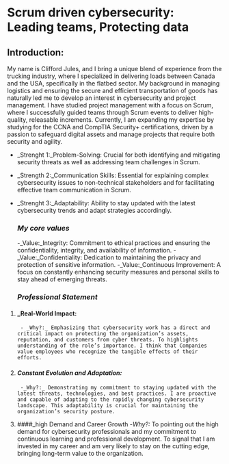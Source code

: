 <h1>Scrum driven cybersecurity: Leading teams, Protecting data</h1>

## Introduction:

<p>My name is Clifford Jules, and I bring a unique blend of experience from the trucking industry, where I specialized in delivering loads between Canada and the USA, specifically in the flatbed sector. My background in managing logistics and ensuring the secure and efficient transportation of goods has naturally led me to develop an interest in cybersecurity and project management. I have studied project management with a focus on Scrum, where I successfully guided teams through Scrum events to deliver high-quality, releasable increments. Currently, I am expanding my expertise by studying for the CCNA and CompTIA Security+ certifications, driven by a passion to safeguard digital assets and manage projects that require both security and agility.

</p>

- _Strenght 1:_Problem-Solving: Crucial for both identifying and mitigating security threats as well as addressing team challenges in Scrum.
- _Strength 2:_Communication Skills: Essential for explaining complex cybersecurity issues to non-technical stakeholders and for facilitating effective team communication in Scrum.
- _Strenght 3:_Adaptability: Ability to stay updated with the latest cybersecurity trends and adapt strategies accordingly.

  ### _My core values_
  -_Value:_Integrity: Commitment to ethical practices and ensuring the confidentiality, integrity, and availability of information.
  -_Value:_Confidentiality: Dedication to maintaining the privacy and protection of sensitive information.
  -_Value:_Continuous Improvement: A focus on constantly enhancing security measures and personal skills to stay ahead of emerging threats.

  ### _Professional Statement_
1. #### _Real-World Impact:
        - _Why?:_ Emphasizing that cybersecurity work has a direct and critical impact on protecting the organization’s assets, reputation, and customers from cyber threats. To highlights understanding of the role’s importance. I think that Companies value employees who recognize the tangible effects of their efforts.
2. #### _Constant Evolution and Adaptation:_
        -_Why?:_ Demonstrating my commitment to staying updated with the latest threats, technologies, and best practices. I are proactive and capable of adapting to the rapidly changing cybersecurity landscape. This adaptability is crucial for maintaining the organization’s security posture.
3. ####_high Demand and Career Growth
       -_Why?:_ To pointing out the high demand for cybersecurity professionals and my commitment to continuous learning and professional development. To signal that I am invested in my career and am very likely to stay on the cutting edge, bringing long-term value to the organization.    
